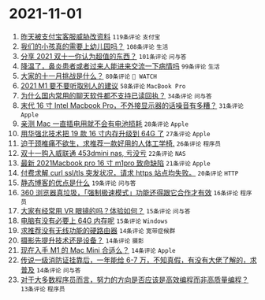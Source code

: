 # 2021-11-01

1. [昨天被支付宝客服威胁改资料](https://www.v2ex.com/t/812030) `119条评论` `支付宝`
1. [我们的小孩真的需要上幼儿园吗？](https://www.v2ex.com/t/812085) `108条评论` `生活`
1. [分享 2021 双十一你认为超值的东西？](https://www.v2ex.com/t/812001) `101条评论` `问与答`
1. [降温了，鼻炎患者或者过来人能进来交流一下病情吗](https://www.v2ex.com/t/812006) `99条评论` `生活`
1. [大家的十一月挑战是什么？](https://www.v2ex.com/t/812002) `80条评论` ` WATCH`
1. [2021 M1 要不要听取别人的建议](https://www.v2ex.com/t/811993) `58条评论` `MacBook Pro`
1. [为什么国内常用的聊天软件都不支持已读回执？](https://www.v2ex.com/t/812110) `34条评论` `问与答`
1. [末代 16 寸 Intel Macbook Pro，不外接显示器的话噪音有多糟？](https://www.v2ex.com/t/812121) `31条评论` `Apple`
1. [亲测 Mac 一直插电用就不会有电池损耗](https://www.v2ex.com/t/812066) `28条评论` `Apple`
1. [用华强北技术把 19 款 16 寸内存升级到 64G 了](https://www.v2ex.com/t/812021) `27条评论` `Apple`
1. [迫于颈椎痛不欲生，求推荐一款好用的人体工学椅.](https://www.v2ex.com/t/812048) `26条评论` `程序员`
1. [双十一购入威联通 453dmini nas, 亏没亏](https://www.v2ex.com/t/812042) `22条评论` `NAS`
1. [最新 2021Macbook pro 16 寸 m1pro 致命缺陷](https://www.v2ex.com/t/811989) `21条评论` `Apple`
1. [付费求解 curl ssl/tls 突发状况，请求 https 站点均失败。](https://www.v2ex.com/t/812102) `20条评论` `HTTP`
1. [静态博客的优点是什么](https://www.v2ex.com/t/812106) `19条评论` `问与答`
1. [360 浏览器真垃圾，「强制极速模式」功能还得跟它合作才有效](https://www.v2ex.com/t/812064) `16条评论` `程序员`
1. [大家有经常用 VR 眼镜的吗？体验如何？](https://www.v2ex.com/t/812148) `15条评论` `问与答`
1. [电脑有没有必要上 64G 内存呢](https://www.v2ex.com/t/812095) `15条评论` `Windows`
1. [求推荐没有无线功能的硬路由器](https://www.v2ex.com/t/812145) `14条评论` `宽带症候群`
1. [摄影先提升技术还是设备？](https://www.v2ex.com/t/812143) `14条评论` `摄影`
1. [现在入手 M1 的 Mac Mini 合适么？](https://www.v2ex.com/t/812123) `14条评论` `Apple`
1. [传说一级消防证挂靠后，一年能给 6-7 万，不知真假，有没有大佬了解的，求普及](https://www.v2ex.com/t/811994) `14条评论` `问与答`
1. [对于大多数程序员而言，努力的方向是否应该是高效编程而非高质量编程？](https://www.v2ex.com/t/812136) `13条评论` `程序员`
